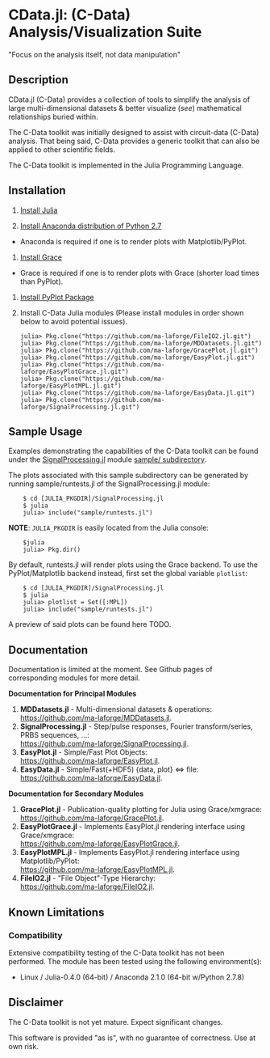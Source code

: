 # CData.jl: (C-Data) Analysis/Visualization Suite

"Focus on the analysis itself, not data manipulation"

## Description

CData.jl (C-Data) provides a collection of tools to simplify the analysis of large multi-dimensional datasets & better visualize (*see*) mathematical relationships buried within.

The C-Data toolkit was initially designed to assist with circuit-data (C-Data) analysis.  That being said, C-Data provides a generic toolkit that can also be applied to other scientific fields.

The C-Data toolkit is implemented in the Julia Programming Language.

<a name="Installation"></a>
## Installation

 1. [Install Julia](https://github.com/ma-laforge/HowTo/tree/master/julia/julia_install.md#Installation)

 1. [Install Anaconda distribution of Python 2.7](https://github.com/ma-laforge/HowTo/tree/master/conda/conda_install.md#Py27Installation)

  - Anaconda is required if one is to render plots with Matplotlib/PyPlot.

 1. [Install Grace](https://github.com/ma-laforge/HowTo/tree/master/grace/grace_install.md#Installation)

  - Grace is required if one is to render plots with Grace (shorter load times than PyPlot).

 1. [Install PyPlot Package](https://github.com/ma-laforge/HowTo/tree/master/julia/julia_install.md#PyPlot)

 1. Install C-Data Julia modules (Please install modules in order shown below to avoid potential issues).

		julia> Pkg.clone("https://github.com/ma-laforge/FileIO2.jl.git")
		julia> Pkg.clone("https://github.com/ma-laforge/MDDatasets.jl.git")
		julia> Pkg.clone("https://github.com/ma-laforge/GracePlot.jl.git")
		julia> Pkg.clone("https://github.com/ma-laforge/EasyPlot.jl.git")
		julia> Pkg.clone("https://github.com/ma-laforge/EasyPlotGrace.jl.git")
		julia> Pkg.clone("https://github.com/ma-laforge/EasyPlotMPL.jl.git")
		julia> Pkg.clone("https://github.com/ma-laforge/EasyData.jl.git")
		julia> Pkg.clone("https://github.com/ma-laforge/SignalProcessing.jl.git")

<a name="SampleUsage"></a>
## Sample Usage

Examples demonstrating the capabilities of the C-Data toolkit can be found under the [SignalProcessing.jl](https://github.com/ma-laforge/SignalProcessing.jl) module [sample/ subdirectory](https://github.com/ma-laforge/SignalProcessing.jl/tree/master/sample).

The plots associated with this sample subdirectory can be generated by running sample/runtests.jl of the SignalProcessing.jl module:

		$ cd [JULIA_PKGDIR]/SignalProcessing.jl
		$ julia
		julia> include("sample/runtests.jl")

**NOTE**: `JULIA_PKGDIR` is easily located from the Julia console:

		$julia
		julia> Pkg.dir()

By default, runtests.jl will render plots using the Grace backend.  To use the PyPlot/Matplotlib backend instead, first set the global variable `plotlist`:

		$ cd [JULIA_PKGDIR]/SignalProcessing.jl
		$ julia
		julia> plotlist = Set([:MPL])
		julia> include("sample/runtests.jl")


A preview of said plots can be found here TODO.

## Documentation

Documentation is limited at the moment.  See Github pages of corresponding modules for more detail.

**Documentation for Principal Modules**

 1. **MDDatasets.jl** - Multi-dimensional datasets & operations:
<br><https://github.com/ma-laforge/MDDatasets.jl>.
 1. **SignalProcessing.jl** - Step/pulse responses, Fourier transform/series, PRBS sequences, ...:
<br><https://github.com/ma-laforge/SignalProcessing.jl>.
 1. **EasyPlot.jl** - Simple/Fast Plot Objects:
<br><https://github.com/ma-laforge/EasyPlot.jl>.
 1. **EasyData.jl** - Simple/Fast(+HDF5) {data, plot} &hArr; file:
<br><https://github.com/ma-laforge/EasyData.jl>.

**Documentation for Secondary Modules**

 1. **GracePlot.jl** - Publication-quality plotting for Julia using Grace/xmgrace:
<br><https://github.com/ma-laforge/GracePlot.jl>.
 1. **EasyPlotGrace.jl** - Implements EasyPlot.jl rendering interface using Grace/xmgrace:
<br><https://github.com/ma-laforge/EasyPlotGrace.jl>.
 1. **EasyPlotMPL.jl** - Implements EasyPlot.jl rendering interface using Matplotlib/PyPlot:
<br><https://github.com/ma-laforge/EasyPlotMPL.jl>.
 1. **FileIO2.jl** - "File Object"-Type Hierarchy:
<br><https://github.com/ma-laforge/FileIO2.jl>.

## Known Limitations

### Compatibility

Extensive compatibility testing of the C-Data toolkit has not been performed.  The module has been tested using the following environment(s):

 - Linux / Julia-0.4.0 (64-bit) / Anaconda 2.1.0 (64-bit w/Python 2.7.8)

## Disclaimer

The C-Data toolkit is not yet mature.  Expect significant changes.

This software is provided "as is", with no guarantee of correctness.  Use at own risk.
